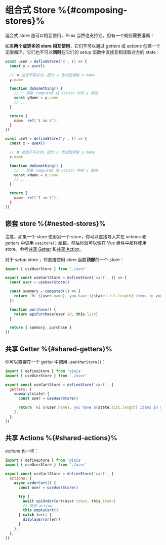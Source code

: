# 组合式 Store %{#composing-stores}%

组合式 store 是可以相互使用，Pinia 当然也支持它。但有一个规则需要遵循：

如果**两个或更多的 store 相互使用**，它们不可以通过 *getters* 或 *actions* 创建一个无限循环。它们也不可以**同时**在它们的 setup 函数中直接互相读取对方的 state：

```js
const useX = defineStore('x', () => {
  const y = useY()

  // ❌ 这是不可以的，因为 y 也试图读取 x.name
  y.name

  function doSomething() {
    // ✅ 读取 computed 或 action 中的 y 属性
    const yName = y.name
    // ...
  }

  return {
    name: ref('I am X'),
  }
})

const useY = defineStore('y', () => {
  const x = useX()

  // ❌ 这是不可以的，因为 x 也试图读取 y.name
  x.name

  function doSomething() {
    // ✅ 读取 computed 或 action 中的 x 属性
    const xName = x.name
    // ...
  }

  return {
    name: ref('I am Y'),
  }
})
```

## 嵌套 store %{#nested-stores}%

注意，如果一个 store 使用另一个 store，你可以直接导入并在 *actions* 和 *getters* 中调用 `useStore()` 函数。然后你就可以像在 Vue 组件中那样使用 store。参考[共享 Getter](#shared-getters) 和[共享 Action](#shared-actions)。

对于 *setup store* ，你直接使用 store 函数**顶部**的一个 store：

```ts
import { useUserStore } from './user'

export const useCartStore = defineStore('cart', () => {
  const user = useUserStore()

  const summary = computed(() => {
    return `Hi ${user.name}, you have ${state.list.length} items in your cart. It costs ${state.price}.`
  })

  function purchase() {
    return apiPurchase(user.id, this.list)
  }

  return { summary, purchase }
})
```

## 共享 Getter %{#shared-getters}%

你可以直接在一个 *getter* 中调用 `useOtherStore()`：

```js
import { defineStore } from 'pinia'
import { useUserStore } from './user'

export const useCartStore = defineStore('cart', {
  getters: {
    summary(state) {
      const user = useUserStore()

      return `Hi ${user.name}, you have ${state.list.length} items in your cart. It costs ${state.price}.`
    },
  },
})
```

## 共享 Actions %{#shared-actions}%

*actions* 也一样：

```js
import { defineStore } from 'pinia'
import { useUserStore } from './user'

export const useCartStore = defineStore('cart', {
  actions: {
    async orderCart() {
      const user = useUserStore()

      try {
        await apiOrderCart(user.token, this.items)
        // 其他 action
        this.emptyCart()
      } catch (err) {
        displayError(err)
      }
    },
  },
})
```
